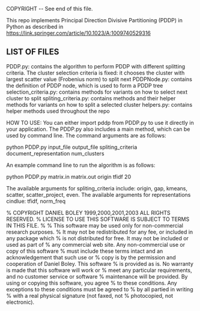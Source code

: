 COPYRIGHT -- See end of this file.

This repo implements Principal Direction Divisive Partitioning (PDDP) in Python as described in 
https://link.springer.com/article/10.1023/A:1009740529316

LIST OF FILES
--------------------
PDDP.py: contains the algorithm to perform PDDP with different splitting criteria. The cluster selection criteria is fixed:
         it chooses the cluster with largest scatter value (Frobenius norm) to split next 
PDDPNode.py: contains the definition of PDDP node, which is used to form a PDDP tree
selection_criteria.py: contains methods for variants on how to select next cluster to split
spliting_criteria.py: contains methods and their helper methods for variants on how to split a selected cluster
helpers.py: contains helper methods used throughout the repo 

HOW TO USE:
You can either import pddp from PDDP.py to use it directly in your application. The PDDP.py also includes a main method, which 
can be used by command line. The command arguments are as follows:

python PDDP.py input_file output_file spliting_criteria document_representation num_clusters

An example command line to run the algorithm is as follows:

python PDDP.py matrix.in matrix.out origin tfidf 20

The available arguments for spliting_criteria include: origin, gap, kmeans, scatter, scatter_project, even.
The available arguments for representations cindlue: tfidf, norm_freq


% COPYRIGHT DANIEL BOLEY 1999,2000,2001,2003 ALL RIGHTS RESERVED.
% LICENSE TO USE THIS SOFTWARE IS SUBJECT TO TERMS IN THIS FILE.
%
% This software may be used only for non-commercial research purposes.
% It may not be redistributed for any fee, or included in any package which
% is not distributed for free.  It may not be included or used as part of
% any commercial web site.  Any non-commercial use or copy of this software
% must include these terms intact and an acknowledgement that such use or
% copy is by the permission and cooperation of Daniel Boley.  This software
% is provided as is.  No warranty is made that this software will work or
% meet any particular requirements, and no customer service or software
% maintenance will be provided.  By using or copying this software, you agree
% to these conditions.  Any exceptions to these conditions must be agreed to
% by all partied in writing % with a real physical signature (not faxed, not
% photocopied, not electronic).
